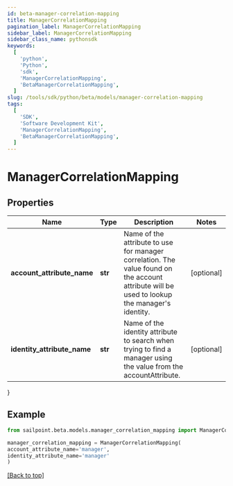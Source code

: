 ```yaml
---
id: beta-manager-correlation-mapping
title: ManagerCorrelationMapping
pagination_label: ManagerCorrelationMapping
sidebar_label: ManagerCorrelationMapping
sidebar_class_name: pythonsdk
keywords:
  [
    'python',
    'Python',
    'sdk',
    'ManagerCorrelationMapping',
    'BetaManagerCorrelationMapping',
  ]
slug: /tools/sdk/python/beta/models/manager-correlation-mapping
tags:
  [
    'SDK',
    'Software Development Kit',
    'ManagerCorrelationMapping',
    'BetaManagerCorrelationMapping',
  ]
---
```


# ManagerCorrelationMapping

## Properties

| Name | Type | Description | Notes |
| --- | --- | --- | --- |
| **account_attribute_name** | **str** | Name of the attribute to use for manager correlation. The value found on the account attribute will be used to lookup the manager's identity. | [optional] |
| **identity_attribute_name** | **str** | Name of the identity attribute to search when trying to find a manager using the value from the accountAttribute. | [optional] |

}

## Example

```python
from sailpoint.beta.models.manager_correlation_mapping import ManagerCorrelationMapping

manager_correlation_mapping = ManagerCorrelationMapping(
account_attribute_name='manager',
identity_attribute_name='manager'
)

```

[[Back to top]](#)
